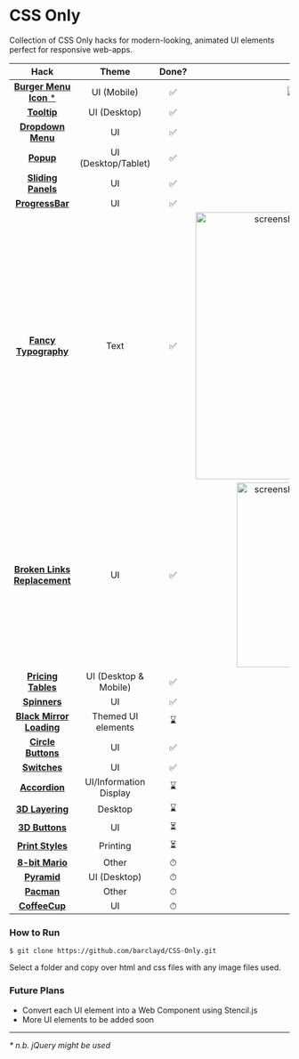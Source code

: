 # CSS Only

Collection of CSS Only hacks for modern-looking, animated UI elements perfect for responsive web-apps.

| Hack        | Theme           | Done?  | Demo |
| :-------------: |:-------------:| :-----:| :-----:|
| [**Burger Menu Icon** *](BurgerMenuIcon/)  | UI (Mobile) | ✅ |  ![Burger Menu Icon](https://user-images.githubusercontent.com/39765499/50542479-11143080-0bb6-11e9-8e9d-454df8b3b4d0.gif)|
| [**Tooltip**](Tooltip/)    | UI (Desktop)      | ✅ |![Tooltip](https://user-images.githubusercontent.com/39765499/50543323-2d6f9780-0bcd-11e9-8fd0-b6fac0a17558.gif)|
| [**Dropdown Menu**](DropdownMenu/)|  UI     |    ✅ |![Dropdown Menu](https://user-images.githubusercontent.com/39765499/50563689-f3121180-0d16-11e9-874f-4e9c89b693e7.gif)|
| [**Popup**](Popup/) | UI (Desktop/Tablet)     | ✅ |![Popup](https://user-images.githubusercontent.com/39765499/50573245-4bedb280-0dc8-11e9-9121-28dd86d264d5.gif)|
| [**Sliding Panels**](SlidingPanels/) | UI   | ✅ |![Sliding Panel](https://user-images.githubusercontent.com/39765499/50638716-b2084000-0f56-11e9-9cff-af9a2e92d7dc.gif)|
| [**ProgressBar**](ProgressBar/) | UI   | ✅ | ![Progress Bars](https://user-images.githubusercontent.com/39765499/50698214-3d0f3600-103c-11e9-9812-3ed887eb2e21.gif)|
| [**Fancy Typography**](FancyTypography/) | Text   | ️✅ |<img width="480" alt="screenshot 2019-01-05 at 20 45 36" src="https://user-images.githubusercontent.com/39765499/50729042-006e3800-112b-11e9-81f5-206f34fc9b86.png">|
| [**Broken Links Replacement**](BrokenLinks/) | UI   | ✅ |<img width="332" alt="screenshot 2019-01-07 at 00 16 05" src="https://user-images.githubusercontent.com/39765499/50743571-7baa1980-1211-11e9-92f9-8b910e557e5c.png">|
| [**Pricing Tables**](PricingTables/) | UI (Desktop & Mobile)   | ✅ |![giphy](https://user-images.githubusercontent.com/39765499/50778628-56132380-1296-11e9-90c9-261722b5d94e.gif)|
| [**Spinners**](Spinners/) | UI   | ✅ |![Spinners](https://user-images.githubusercontent.com/39765499/51032968-b73e3e00-1599-11e9-967f-0f66c5348de9.gif)|
| [**Black Mirror Loading**](BlackMirror/) | Themed UI elements   | ⌛️ |![Black Mirror](https://user-images.githubusercontent.com/39765499/51034265-2158e200-159e-11e9-8901-3f64ac7d36fa.gif)|
| [**Circle Buttons**](CircleButtons/) | UI   | ✅️ |![Circle Buttons](https://user-images.githubusercontent.com/39765499/51543110-b9838080-1e54-11e9-932a-de2e81818874.gif)|
| [**Switches**](SwitchToggle/) | UI   | ✅ |![Switches](https://user-images.githubusercontent.com/39765499/51645532-a7950100-1f6c-11e9-833d-c2bced07a2ac.gif)|
| [**Accordion**](Accordion/) | UI/Information Display   | ⌛ ||
| [**3D Layering**](3DLayering/) | Desktop   | ⌛️ ||
| [**3D Buttons**](3DButtons/) | UI   | ⏳ ||
| [**Print Styles**](PrintStyles/) | Printing | ⏳ ||
| [**8-bit Mario**](8-bitMario/) | Other   | ⏱ ||
| [**Pyramid**](Pyramid/) | UI (Desktop)   | ⏱ ||
| [**Pacman**](Pacman/) | Other   | ⏱ ||
| [**CoffeeCup**](CoffeeCup/) | UI   | ⏱ ||


### How to Run
```
$ git clone https://github.com/barclayd/CSS-Only.git
```
Select a folder and copy over html and css files with any image files used.

### Future Plans

* Convert each UI element into a Web Component using Stencil.js
* More UI elements to be added soon

---

_* n.b. jQuery might be used_
